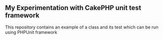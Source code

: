 ## My Experimentation with CakePHP unit test framework

This repository contains an example of a class and its test which can be run using PHPUnit framework

